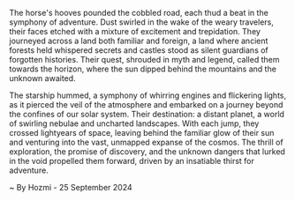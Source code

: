 
The horse's hooves pounded the cobbled road, each thud a beat in the symphony of adventure. Dust swirled in the wake of the weary travelers, their faces etched with a mixture of excitement and trepidation. They journeyed across a land both familiar and foreign, a land where ancient forests held whispered secrets and castles stood as silent guardians of forgotten histories. Their quest, shrouded in myth and legend, called them towards the horizon, where the sun dipped behind the mountains and the unknown awaited.

The starship hummed, a symphony of whirring engines and flickering lights, as it pierced the veil of the atmosphere and embarked on a journey beyond the confines of our solar system. Their destination: a distant planet, a world of swirling nebulae and uncharted landscapes. With each jump, they crossed lightyears of space, leaving behind the familiar glow of their sun and venturing into the vast, unmapped expanse of the cosmos. The thrill of exploration, the promise of discovery, and the unknown dangers that lurked in the void propelled them forward, driven by an insatiable thirst for adventure. 

~ By Hozmi - 25 September 2024

